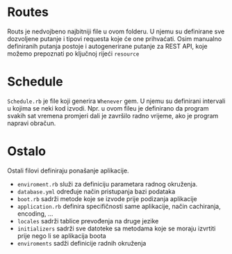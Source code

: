 Routes
===
Routs je nedvojbeno najbitniji file u ovom folderu. U njemu su definirane sve dozvoljene putanje i tipovi requesta koje će one prihvaćati.
Osim manualno definiranih putanja postoje i autogenerirane putanje za REST API, koje možemo prepoznati po ključnoj rijeći `resource`

Schedule
===
`Schedule.rb` je file koji generira `Whenever` gem. U njemu su definirani intervali u kojima se neki kod izvodi.
Npr. u ovom fileu je definirano da program svakih sat vremena promjeri dali je završilo radno vrijeme, ako je program
napravi obračun.

Ostalo
===
Ostali filovi definiraju ponašanje aplikacije. 

 - `enviroment.rb` služi za definiciju parametara radnog okruženja.
 - `database.yml` određuje način pristupanja bazi podataka
 - `boot.rb` sadrži metode koje se izvode prije podizanja aplikacije
 - `application.rb` definira specifičnosti same aplikacije, način cachiranja, encoding, ...
 - `locales` sadrži tablice prevođenja na druge jezike
 - `initializers` sadrži sve datoteke sa metodama koje se moraju izvrtiti prije nego li se aplikacija boota
 - `enviroments` sadži definicije radnih okruženja